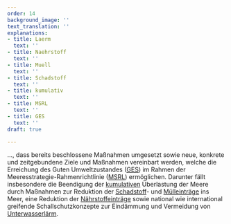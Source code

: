 ```yaml
---
order: 14
background_image: ''
text_translation: ''
explanations:
- title: Laerm
  text: ''
- title: Naehrstoff
  text: ''
- title: Muell
  text: ''
- title: Schadstoff
  text: ''
- title: kumulativ
  text: ''
- title: MSRL
  text: ''
- title: GES
  text: ''
draft: true

---
```

…, dass bereits beschlossene Maßnahmen umgesetzt sowie neue, konkrete und zeitgebundene Ziele und Maßnahmen vereinbart werden, welche die Erreichung des Guten Umweltzustandes ([GES](# "GES")) im Rahmen der Meeresstrategie-Rahmenrichtlinie ([MSRL](# "MSRL")) ermöglichen. Darunter fällt insbesondere die Beendigung der [kumulativen](# "kumulativ") Überlastung der Meere durch Maßnahmen zur Reduktion der [Schadstoff](# "Schadstoff")- und [Mülleinträge](# "Muell") ins Meer, eine Reduktion der [Nährstoffeinträge](# "Naehrstoff") sowie national wie international greifende Schallschutzkonzepte zur Eindämmung und Vermeidung von [Unterwasserlärm](# "Laerm").
